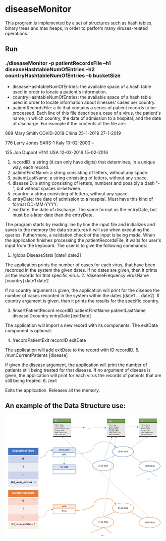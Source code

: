 # diseaseMonitor

This program is implemented by a set of structures such as hash tables, binary trees and max heaps, in order to perform many viruses-related operations.

## Run
### ./diseaseMonitor -p patientRecordsFile –h1 diseaseHashtableNumOfEntries –h2 countryHashtableNumOfEntries –b bucketSize

+ diseaseHashtableNumOfEntries: the available space of a hash table used in order to locate a patient's information.
+ countryHashtableNumOfEntries: the available space of a hash table used in order to locate information about illnesses' cases per country.
+ patientRecordsFile: a ile that contains a series of patient records to be processed. Each line of this file describes a case of a virus, the patient's name, in which country, the date of admission to a hospital, and the date of discharge. For example if the contents of the file are:

889 Mary Smith COVID-2019 China 25-1-2019 27-1-2019

776 Larry Jones SARS-1 Italy 10-02-2003 –

125 Jon Dupont  H1N1 USA 12-02-2016 15-02-2016

1. recordID: a string (it can only have digits) that determines, in a unique way, each record.
2. patientFirstName: a string consisting of letters, without any space.
3. patientLastName: a string consisting of letters, without any space.
4. diseaseID: a string consisting of letters, numbers and possibly a dash "-", but without spaces in-between.
5. country: a string consisting of letters, without any space.
6. entryDate: the date of admission to a hospital. Must have this kind of format DD-MM-YYYY.
7. exitDate: the date of discharge. The same format as the entryDate, but must be a later date than the entryDate.

The program starts by reading line by line the input file and initializes and saves to the memory the data structures it will use when executing the queries. Futhermore, a validation check of the input is being made.
When the application finishes processing the patientRecordsFile, it waits for user's input from the keyboard. The user is to give the following commands:
1. /globalDiseaseStats  [date1 date2]

The application prints the number of cases for each virus, that have been recorded in the system the given dates. If no dates are given, then it prints all the records for that specific virus.
2. /diseaseFrequency virusName [country] date1 date2

If no country argument is given, the application will print for the disease the number of cases recorded in the system within the dates [date1 ... date2]. If country argument is given, then it prints the results for the specific country.

3. /insertPatientRecord recordID patientFirstName patientLastName diseaseIDcountry entryDate [exitDate]

The application will import a new record with its components. The exitDate component is optional.

4. /recordPatientExit recordID exitDate

The application will add exitDate to the record with ID recordID.
5. /numCurrentPatients [disease]

If given the disease argument, the application will print the number of patients still being treated for that disease. If no argument of disease is given, the application will print for each virus the records of patients that are still being treated.
6. /exit

Exits the application. Releases all the memory.

## An example of the Data Structure use:
![alt text](example-of-the-data-structures.png)
